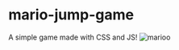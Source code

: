 # mario-jump-game
A simple game made with CSS and JS!
![marioo](https://user-images.githubusercontent.com/100368699/228999747-6e6be66f-3bb3-4e62-a1cf-f4e506018827.png)
